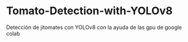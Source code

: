 # Tomato-Detection-with-YOLOv8
Detección de jitomates con YOLOv8 con la ayuda de las gpu de google colab

